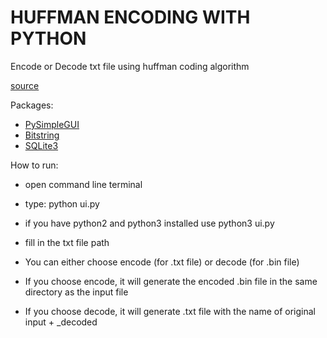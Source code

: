# HUFFMAN ENCODING WITH PYTHON

Encode or Decode txt file using huffman coding algorithm

[source](https://towardsdatascience.com/huffman-encoding-python-implementation-8448c3654328)

Packages:

- [PySimpleGUI](https://pysimplegui.readthedocs.io/en/latest/)
- [Bitstring](https://bitstring.readthedocs.io/en/latest/)
- [SQLite3](https://docs.python.org/3/library/sqlite3.html)

How to run:

- open command line terminal

- type: python ui.py

- if you have python2 and python3 installed use python3 ui.py

- fill in the txt file path

- You can either choose encode (for .txt file) or decode (for .bin file)

- If you choose encode, it will generate the encoded .bin file in the same directory as the input file

- If you choose decode, it will generate .txt file with the name of original input + \_decoded
